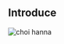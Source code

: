 ## Introduce <a id="최한나">

![choi hanna](https://capsule-render.vercel.app/api?type=venom&height=200&text=I%20am%20Choi_Hanna.&fontSize=70&color=0:8871e5,100:b678c4&stroke=b678c4)
